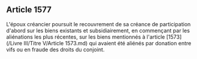 Article 1577
----
L'époux créancier poursuit le recouvrement de sa créance de participation
d'abord sur les biens existants et subsidiairement, en commençant par les
aliénations les plus récentes, sur les biens mentionnés à l'article [1573](/Livre III/Titre V/Article 1573.md) qui
avaient été aliénés par donation entre vifs ou en fraude des droits du conjoint.
